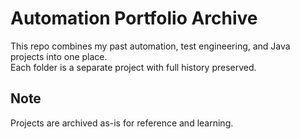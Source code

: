 # Automation Portfolio Archive

This repo combines my past automation, test engineering, and Java projects into one place.  
Each folder is a separate project with full history preserved.

## Note

Projects are archived as-is for reference and learning.

